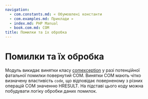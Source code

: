 ```yaml
---
navigation:
  - com.constants.md: « Обумовлені константи
  - com.examples.md: Приклади »
  - index.md: PHP Manual
  - book.com.md: COM
title: Помилки та їх обробка
---
```

# Помилки та їх обробка

Модуль викидає винятки класу [comexception](class.com-exception.md) у разі потенційної фатальної помилки повернутий COM. Винятки COM мають чітко визначену властивість `code`, що відповідає поверненому з різних операцій COM значенню HRESULT. На підставі цього коду можна побудувати логіку обробки даних помилок.

